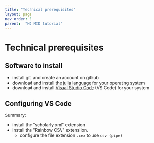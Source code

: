 ```yaml
---
title: "Technical prerequisites"
layout: page
nav_order: 0
parent:  "HC MID tutorial"
---
```


# Technical prerequisites

## Software to install

- install git, and create an account on github
- download and install [the julia language](https://julialang.org/downloads/) for your operating system
- download and install [Visual Studio Code](https://code.visualstudio.com/download) (VS Code) for your system

## Configuring VS Code

Summary:

- install the "scholarly xml" extension
- install the "Rainbow CSV" extensiion.
    - configure the file extension `.cex` to use `csv (pipe)`
    